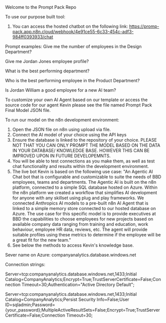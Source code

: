 Welcome to the Prompt Pack Repo

To use our purpose built tool: 

1. You can access the hosted chatbot on the following link: https://promp-pack.app.n8n.cloud/webhook/4e91ce55-6c33-454c-adf3-984ff0393933/chat

Prompt examples: 
Give me the number of employees in the Design Department?

Give me Jordan Jones employee profile?

What is the best performing department?

Who is the best performing employee in the Product Department?

Is Jordan William a good employee for a new AI team?

To customize your own AI Agent based on our template or access the source code for our agent Kevin please see the file named Prompt Pack Final Model JSON file.

To run our model on the n8n development environment:

1. Open the JSON file on n8n using upload via file.
2. Connect the AI model of your choice using the API keys
3. Ensure the database is linked to the repository of your choice.
PLEASE NOT THAT YOU CAN ONLY PROMPT THE MODEL BASED ON THE DATA IN YOUR DATABASE/ KNOWLEDGE BASE. HOWEVER THIS CAN BE IMPROVED UPON IN FUTURE DEVELOPEMNTS.
4. You will be able to test connections as you make them, as well as test chat functionality and results within the development environment.
5. The live bot Kevin is based on the following use case: "An Agentic AI Chat bot that is configurable and customizable to suite the needs of BBD employees, teams and departments. The Agentic AI is built on the n8n platform, connected to a simple SQL database hosted on Azure. Within the n8n platform we created a workflow that simplifies AI development for anyone with any skillset using plug and play frameworks. We connected Anthropics AI models to a pre-built n8n AI Agent that is linked to a simple memory store connected to our hosted database on Azure. The use case for this specific model is to provide executives at BBD the capabilities to choose employees for new projects based on available company data ranging from training and education, work behaviour, employee HR data, reviews, etc. The agent will provide suitable profiles using these metrics to determine if the employee will be a great fit for the new team."
6. See below the methods to access Kevin's knowledge base. 

Sever name on Azure: companyanalytics.database.windows.net

Connection strings:

Server=tcp:companyanalytics.database.windows.net,1433;Initial Catalog=CompanyAnalytics;Encrypt=True;TrustServerCertificate=False;Connection Timeout=30;Authentication="Active Directory Default";

Server=tcp:companyanalytics.database.windows.net,1433;Initial Catalog=CompanyAnalytics;Persist Security Info=False;User ID=sqladmin;Password={your_password};MultipleActiveResultSets=False;Encrypt=True;TrustServerCertificate=False;Connection Timeout=30;
